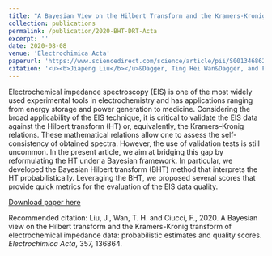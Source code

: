 ```yaml
---
title: "A Bayesian View on the Hilbert Transform and the Kramers-Kronig Transform of Electrochemical Impedance Data: Probabilistic Estimates and Quality Scores"
collection: publications
permalink: /publication/2020-BHT-DRT-Acta
excerpt: ''
date: 2020-08-08
venue: 'Electrochimica Acta'
paperurl: 'https://www.sciencedirect.com/science/article/pii/S0013468620312573'
citation: '<u><b>Jiapeng Liu</b></u>&Dagger, Ting Hei Wan&Dagger, and Francesco Ciucci*. (2020). &quot;A Bayesian View on the Hilbert Transform and the Kramers-Kronig Transform of Electrochemical Impedance Data: Probabilistic Estimates and Quality Scores.&quot; <i><b>Electrochimica Acta</b></i>, 357, 136864.'
---
```

Electrochemical impedance spectroscopy (EIS) is one of the most widely used experimental tools in electrochemistry and has applications ranging from energy storage and power generation to medicine. Considering the broad applicability of the EIS technique, it is critical to validate the EIS data against the Hilbert transform (HT) or, equivalently, the Kramers–Kronig relations. These mathematical relations allow one to assess the self-consistency of obtained spectra. However, the use of validation tests is still uncommon. In the present article, we aim at bridging this gap by reformulating the HT under a Bayesian framework. In particular, we developed the Bayesian Hilbert transform (BHT) method that interprets the HT probabilistically. Leveraging the BHT, we proposed several scores that provide quick metrics for the evaluation of the EIS data quality.

[Download paper here](http://jiapeng-liu.github.io/files/JP-Liu_2020_BHT-DRT_Elec-Acta.pdf)

Recommended citation: Liu, J., Wan, T. H. and Ciucci, F., 2020. A Bayesian view on the Hilbert transform and the Kramers-Kronig transform of electrochemical impedance data: probabilistic estimates and quality scores. <i>Electrochimica Acta</i>, 357, 136864.
